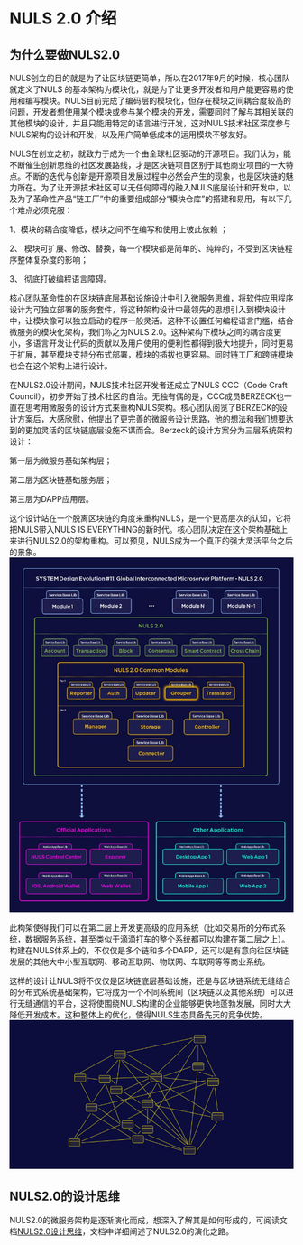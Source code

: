 # NULS 2.0 介绍

## 为什么要做NULS2.0

NULS创立的目的就是为了让区块链更简单，所以在2017年9月的时候，核心团队就定义了NULS 的基本架构为模块化，就是为了让更多开发者和用户能更容易的使用和编写模块。NULS目前完成了编码层的模块化，但存在模块之间耦合度较高的问题，开发者想使用某个模块或参与某个模块的开发，需要同时了解与其相关联的其他模块的设计，并且只能用特定的语言进行开发，这对NULS技术社区深度参与NULS架构的设计和开发，以及用户简单低成本的运用模块不够友好。

NULS在创立之初，就致力于成为一个由全球社区驱动的开源项目。我们认为，能不断催生创新思维的社区发展路线，才是区块链项目区别于其他商业项目的一大特点。不断的迭代与创新是开源项目发展过程中必然会产生的现象，也是区块链的魅力所在。为了让开源技术社区可以无任何障碍的融入NULS底层设计和开发中，以及为了革命性产品“链工厂”中的重要组成部分“模块仓库”的搭建和易用，有以下几个难点必须克服：

1、模块的耦合度降低，模块之间不在编写和使用上彼此依赖 ；

2、 模块可扩展、修改、替换，每一个模块都是简单的、纯粹的，不受到区块链程序整体复杂度的影响；

3、 彻底打破编程语言障碍。

核心团队革命性的在区块链底层基础设施设计中引入微服务思维，将软件应用程序设计为可独立部署的服务套件，将这种架构设计中最领先的思想引入到模块设计中，让模块像可以独立启动的程序一般灵活。这种不设置任何编程语言门槛，结合微服务的模块化架构，我们称之为NULS 2.0。这种架构下模块之间的耦合度更小，多语言开发让代码的贡献以及用户使用的便利性都得到极大地提升，同时更易于扩展，甚至模块支持分布式部署，模块的插拔也更容易。同时链工厂和跨链模块也会在这个架构上进行设计。

在NULS2.0设计期间，NULS技术社区开发者还成立了NULS CCC（Code Craft Council），初步开始了技术社区的自治。无独有偶的是，CCC成员BERZECK也一直在思考用微服务的设计方式来重构NULS架构。核心团队阅览了BERZECK的设计方案后，大感欣慰，他提出了更完善的微服务设计思路，他的想法和我们想要达到的更加灵活的区块链底层设施不谋而合。Berzeck的设计方案分为三层系统架构设计：

第一层为微服务基础架构层；

第二层为区块链基础服务层；

第三层为DAPP应用层。

这个设计站在一个脱离区块链的角度来重构NULS，是一个更高层次的认知，它将把NULS带入NULS IS EVERYTHING的新时代。核心团队决定在这个架构基础上来进行NULS2.0的架构重构。可以预见，NULS成为一个真正的强大灵活平台之后的景象。
![](./introduction/introduction1.jpg)

此构架使得我们可以在第二层上开发更高级的应用系统（比如交易所的分布式系统，数据服务系统，甚至类似于滴滴打车的整个系统都可以构建在第二层之上）。构建在NULS体系上的，不仅仅是多个链和多个DAPP，还可以是有意向往区块链发展的其他大中小型互联网、移动互联网、物联网、车联网等等商业系统。

这样的设计让NULS将不仅仅是区块链底层基础设施，还是与区块链系统无缝结合的分布式系统基础架构，它将成为一个不同系统间（区块链以及其他系统）可以进行无缝通信的平台，这将使围绕NULS构建的企业能够更快地蓬勃发展，同时大大降低开发成本。这种整体上的优化，使得NULS生态具备先天的竞争优势。
![](./introduction/introduction2.jpg)

## NULS2.0的设计思维


NULS2.0的微服务架构是逐渐演化而成，想深入了解其是如何形成的，可阅读文档[NULS2.0设计思维](https://nuls.io/api/v1/download/files/papers/nuls2.0/NULS_2.0_Philosophy_of_Design_V0.1_(Chi)_Final.pdf)，文档中详细阐述了NULS2.0的演化之路。